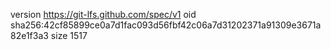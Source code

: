 version https://git-lfs.github.com/spec/v1
oid sha256:42cf85899ce0a7d1fac093d56fbf42c06a7d31202371a91309e3671a82e1f3a3
size 1517
